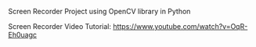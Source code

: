 Screen Recorder Project using OpenCV library in Python

Screen Recorder Video Tutorial: https://www.youtube.com/watch?v=OqR-Eh0uagc

